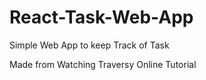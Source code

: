 # React-Task-Web-App
Simple Web App to keep Track of Task

Made from Watching Traversy Online Tutorial
